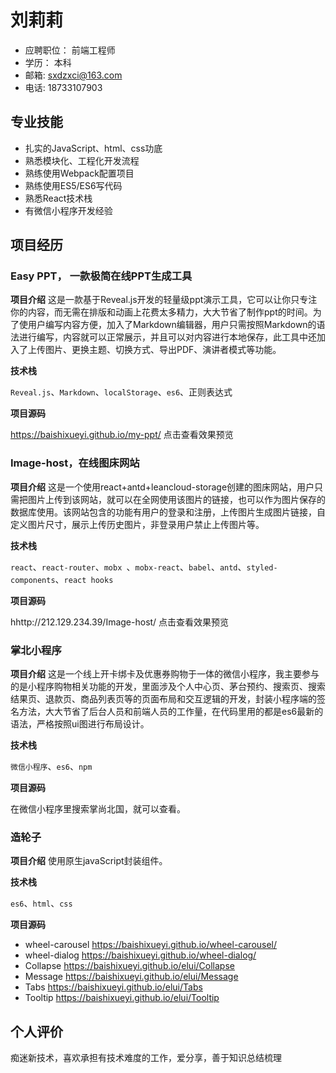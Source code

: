# 刘莉莉
- 应聘职位： 前端工程师
- 学历： 本科
- 邮箱:  sxdzxci@163.com
- 电话:  18733107903

## 专业技能
- 扎实的JavaScript、html、css功底
- 熟悉模块化、工程化开发流程
- 熟练使用Webpack配置项目
- 熟练使用ES5/ES6写代码
- 熟悉React技术栈
- 有微信小程序开发经验

## 项目经历
### Easy PPT， 一款极简在线PPT生成工具
**项目介绍**
这是一款基于Reveal.js开发的轻量级ppt演示工具，它可以让你只专注你的内容，而无需在排版和动画上花费太多精力，大大节省了制作ppt的时间。为了使用户编写内容方便，加入了Markdown编辑器，用户只需按照Markdown的语法进行编写，内容就可以正常展示，并且可以对内容进行本地保存，此工具中还加入了上传图片、更换主题、切换方式、导出PDF、演讲者模式等功能。

**技术栈**

`Reveal.js`、`Markdown`、`localStorage`、`es6`、正则表达式

**项目源码**

https://baishixueyi.github.io/my-ppt/ 点击查看效果预览

### Image-host，在线图床网站
**项目介绍**
这是一个使用react+antd+leancloud-storage创建的图床网站，用户只需把图片上传到该网站，就可以在全网使用该图片的链接，也可以作为图片保存的数据库使用。该网站包含的功能有用户的登录和注册，上传图片生成图片链接，自定义图片尺寸，展示上传历史图片，非登录用户禁止上传图片等。

**技术栈**

`react`、`react-router`、`mobx `、`mobx-react`、`babel`、`antd`、`styled-components`、`react hooks`

**项目源码**

hhttp://212.129.234.39/Image-host/ 点击查看效果预览

### 掌北小程序
**项目介绍**
这是一个线上开卡绑卡及优惠券购物于一体的微信小程序，我主要参与的是小程序购物相关功能的开发，里面涉及个人中心页、茅台预约、搜索页、搜索结果页、退款页、商品列表页等的页面布局和交互逻辑的开发，封装小程序端的签名方法，大大节省了后台人员和前端人员的工作量，在代码里用的都是es6最新的语法，严格按照ui图进行布局设计。

**技术栈**

`微信小程序`、`es6`、`npm`

**项目源码**

在微信小程序里搜索掌尚北国，就可以查看。

### 造轮子
**项目介绍**
使用原生javaScript封装组件。


**技术栈**

`es6`、`html`、`css`

**项目源码**

- wheel-carousel https://baishixueyi.github.io/wheel-carousel/
- wheel-dialog https://baishixueyi.github.io/wheel-dialog/
- Collapse https://baishixueyi.github.io/elui/Collapse
- Message https://baishixueyi.github.io/elui/Message
- Tabs https://baishixueyi.github.io/elui/Tabs
- Tooltip  https://baishixueyi.github.io/elui/Tooltip


## 个人评价
痴迷新技术，喜欢承担有技术难度的工作，爱分享，善于知识总结梳理
